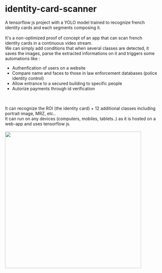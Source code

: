 # identity-card-scanner
A tensorflow js project with a YOLO model trained to recognize french identity cards and each segments composing it.
<br>
<br>
It's a non-optimized proof of concept of an app that can scan french identity cards in a continuous video stream.
<br>
We can simply add conditions that when several classes are detected, it saves the images, parse the extracted informations on it and triggers some automations like :
- Authenfication of users on a website
- Compare name and faces to those in law enforcement databases (police identity control)
- Allow entrance to a secured building to specific people
- Autorize payments through id verification
<br>
<br>
It can recognize the ROI (the identity card) + 12 additional classes including portrait image, MRZ, etc..
<br>
It can run on any devices (computers, mobiles, tablets..) as it is hosted on a web-app and uses tensorflow js.

<br>
<br>

<div align="left">
         <a href="https://www.youtube.com/shorts/iB--z3T2SwY">
                  <img src="https://github.com/RaghaniSebastien/identity-card-scanner/assets/73033350/eba7d984-b4e0-4f78-ae24-3ca7a54fe720" width="450";/>
         </a>
</div>



